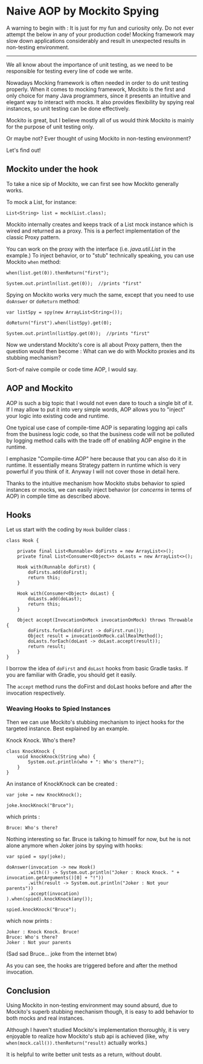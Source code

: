 # Naive AOP by Mockito Spying

A warning to begin with :
It is just for my fun and curiosity only.
Do not ever attempt the below in any of your production code!
Mocking framework may slow down applications considerably
and result in unexpected results in non-testing environment.

---

We all know about the importance of unit testing,
as we need to be responsible for testing every line of code we write.
 
Nowadays Mocking framework is often needed in order to do unit testing properly.
When it comes to mocking framework,
Mockito is the first and only choice for many Java programmers,
since it presents an intuitive and elegant way to interact with mocks.
It also provides flexibility by spying real instances,
so unit testing can be done effectively.

Mockito is great,
but I believe mostly all of us would think Mockito is mainly for the purpose of unit testing only.

Or maybe not?
Ever thought of using Mockito in non-testing environment?

Let's find out!

## Mockito under the hook

To take a nice sip of Mockito,
we can first see how Mockito generally works.

To mock a List, for instance:

```
List<String> list = mock(List.class);
```

Mockito internally creates and keeps track of a List mock instance
which is wired and returned as a proxy.
This is a perfect implementation of the classic Proxy pattern.

You can work on the proxy with the interface (i.e. _java.util.List_ in the example.)
To inject behavior,
or to "stub" technically speaking,
you can use Mockito `when` method:

```
when(list.get(0)).thenReturn("first");

System.out.println(list.get(0));  //prints "first"
```

Spying on Mockito works very much the same,
except that you need to use `doAnswer` or `doReturn` method:

```
var listSpy = spy(new ArrayList<String>());

doReturn("first").when(listSpy).get(0);

System.out.println(listSpy.get(0));  //prints "first"
```

Now we understand Mockito's core is all about Proxy pattern,
then the question would then become :
What can we do with Mockito proxies and its stubbing mechanism?

Sort-of naive compile or code time AOP, I would say.

## AOP and Mockito

AOP is such a big topic that I would not even dare to touch a single bit of it.
If I may allow to put it into very simple words,
AOP allows you to "inject" your logic into existing code and runtime.

One typical use case of compile-time AOP is separating logging api calls from the business logic code,
so that the business code will not be polluted by logging method calls with the trade off of enabling AOP engine in the runtime.

I emphasize "Compile-time AOP" here because that you can also do it in runtime.
It essentially means Strategy pattern in runtime which is very powerful if you think of it.
Anyway I will not cover those in detail here.

Thanks to the intuitive mechanism how Mockito stubs behavior to spied instances or mocks,
we can easily inject behavior (or _concerns_ in terms of AOP) in compile time as described above.

## Hooks

Let us start with the coding by `Hook` builder class :

```
class Hook {

    private final List<Runnable> doFirsts = new ArrayList<>();
    private final List<Consumer<Object>> doLasts = new ArrayList<>();

    Hook with(Runnable doFirst) {
        doFirsts.add(doFirst);
        return this;
    }

    Hook with(Consumer<Object> doLast) {
        doLasts.add(doLast);
        return this;
    }

    Object accept(InvocationOnMock invocationOnMock) throws Throwable {
        doFirsts.forEach(doFirst -> doFirst.run());
        Object result = invocationOnMock.callRealMethod();
        doLasts.forEach(doLast -> doLast.accept(result));
        return result;
    }
}
```

I borrow the idea of `doFirst` and `doLast` hooks from basic Gradle tasks.
If you are familiar with Gradle, you should get it easily.

The `accept` method runs the doFirst and doLast hooks before and after the invocation respectively.

### Weaving Hooks to Spied Instances

Then we can use Mockito's stubbing mechanism to inject hooks for the targeted instance.
Best explained by an example.

Knock Knock. Who's there?

```
class KnockKnock {
    void knockKnock(String who) {
        System.out.println(who + ": Who's there?");
    }
}
```

An instance of KnockKnock can be created :

```
var joke = new KnockKnock();

joke.knockKnock("Bruce");
```

which prints :

```
Bruce: Who's there?
```

Nothing interesting so far. Bruce is talking to himself for now,
but he is not alone anymore when Joker joins by spying with hooks:

```
var spied = spy(joke);

doAnswer(invocation -> new Hook()
        .with(() -> System.out.println("Joker : Knock Knock. " + invocation.getArguments()[0] + "!"))
        .with(result -> System.out.println("Joker : Not your parents"))
        .accept(invocation)
).when(spied).knockKnock(any());

spied.knockKnock("Bruce");
```

which now prints :

```
Joker : Knock Knock. Bruce!
Bruce: Who's there?
Joker : Not your parents
```

(Sad sad Bruce... joke from the internet btw)

As you can see, the hooks are triggered before and after the method invocation.

## Conclusion

Using Mockito in non-testing environment may sound absurd,
due to Mockito's superb stubbing mechanism though,
it is easy to add behavior to both mocks and real instances.

Although I haven't studied Mockito's implementation thoroughly,
it is very enjoyable to realize how Mockito's stub api is achieved
(like, why `when(mock.call()).thenReturn("result)` actually works.)

It is helpful to write better unit tests as a return, without doubt.
